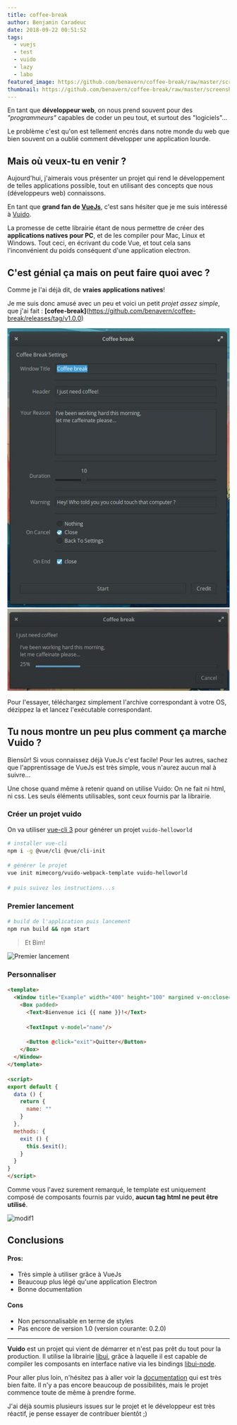 ```yaml
---
title: coffee-break
author: Benjamin Caradeuc
date: 2018-09-22 00:51:52
tags:
  - vuejs
  - test
  - vuido
  - lazy
  - labo
featured_image: https://github.com/benavern/coffee-break/raw/master/screenshots/CoffeeTime.jpeg
thumbnail: https://github.com/benavern/coffee-break/raw/master/screenshots/CoffeeTime.jpeg
---
```


En tant que **développeur web**, on nous prend souvent pour des *"programmeurs"* capables de coder un peu tout, et surtout des "logiciels"...

Le problème c'est qu'on est tellement encrés dans notre monde du web que bien souvent on a oublié comment développer une application lourde.

## Mais où veux-tu en venir ?

Aujourd'hui, j'aimerais vous présenter un projet qui rend le développement de telles applications possible, tout en utilisant des concepts que nous (développeurs web) connaissons.

En tant que **grand fan de [VueJs](https://vuejs.org/)**, c'est sans hésiter que je me suis intéressé à [Vuido](https://vuido.mimec.org/).

La promesse de cette librairie étant de nous permettre de créer des **applications natives pour PC**, et de les compiler pour Mac, Linux et Windows. Tout ceci, en écrivant du code Vue, et tout cela sans l'inconvénient du poids conséquent d'une application electron.

## C'est génial ça mais on peut faire quoi avec ?

Comme je l'ai déjà dit, de **vraies applications natives**!

Je me suis donc amusé avec un peu et voici un petit *projet assez simple*, que j'ai fait : **[cofee-break]**(https://github.com/benavern/coffee-break/releases/tag/v1.0.0)

![Settings](https://github.com/benavern/coffee-break/raw/master/screenshots/Settings.jpeg)
![CoffeeTime](https://github.com/benavern/coffee-break/raw/master/screenshots/CoffeeTime.jpeg)

Pour l'essayer, téléchargez simplement l'archive correspondant à votre OS, dézippez la et lancez l'exécutable correspondant.

## Tu nous montre un peu plus comment ça marche Vuido ?

Biensûr! Si vous connaissez déjà VueJs c'est facile! Pour les autres, sachez que l'apprentissage de VueJs est très simple, vous n'aurez aucun mal à suivre...

Une chose quand même à retenir quand on utilise Vuido: On ne fait ni html, ni css. Les seuls éléments utilisables, sont ceux fournis par la librairie.

### Créer un projet vuido

On va utiliser [vue-cli 3](https://cli.vuejs.org/) pour générer un projet `vuido-helloworld`

``` bash
# installer vue-cli
npm i -g @vue/cli @vue/cli-init

# générer le projet
vue init mimecorg/vuido-webpack-template vuido-helloworld

# puis suivez les instructions...s
```

### Premier lancement

```bash
# build de l'application puis lancement
npm run build && npm start
```

> Et Bim!

![Premier lancement](premier_lancement.jpeg)

### Personnaliser

```html
<template>
  <Window title="Example" width="400" height="100" margined v-on:close="exit">
    <Box padded>
      <Text>Bienvenue ici {{ name }}!</Text>

      <TextInput v-model="name"/>

      <Button @click="exit">Quitter</Button>
    </Box>
  </Window>
</template>

<script>
export default {
  data () {
    return {
      name: ""
    }
  },
  methods: {
    exit () {
      this.$exit();
    }
  }
}
</script>
```

Comme vous l'avez surement remarqué, le template est uniquement composé de composants fournis par vuido, **aucun tag html ne peut être utilisé**.

![modif1](modif1.jpeg)


## Conclusions

#### Pros:

* Très simple à utiliser grâce à VueJs
* Beaucoup plus légé qu'une application Electron
* Bonne documentation

#### Cons

* Non personnalisable en terme de styles
* Pas encore de version 1.0 (version courante: 0.2.0)

---

**Vuido** est un projet qui vient de démarrer et n'est pas prêt du tout pour la production. Il utilise la librairie [libui](https://github.com/andlabs/libui), grâce à laquelle il est capable de compiler les composants en interface native via les bindings [libui-node](https://github.com/parro-it/libui-node).

Pour aller plus loin, n'hésitez pas à aller voir la [documentation](https://vuido.mimec.org/introduction) qui est très bien faite. Il n'y a pas encore beaucoup de possibilités, mais le projet commence toute de même à prendre forme.

J'ai déjà soumis plusieurs issues sur le projet et le développeur est très réactif, je pense essayer de contribuer bientôt ;)
